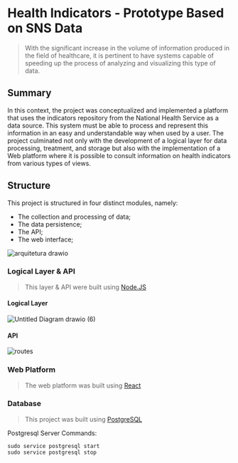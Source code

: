 # Health Indicators - Prototype Based on SNS Data

> With the significant increase in the volume of information produced in the field of healthcare, it is pertinent to have systems capable of speeding up the process of analyzing and visualizing this type of data.

## Summary
In this context, the project was conceptualized and implemented a platform that uses the indicators repository from the National Health Service as a data source. This system must be able to process and represent this information in an easy and understandable way when used by a user. The project culminated not only with the development of a logical layer for data processing, treatment, and storage but also with the implementation of a Web platform where it is possible to consult information on health indicators from various types of views.

## Structure 

This project is structured in four distinct modules, namely: 

- The collection and processing of data;
- The data persistence;
- The API;
- The web interface;

![arquitetura drawio](https://user-images.githubusercontent.com/20818015/147421008-1f629b59-a2e2-41dd-8236-e20859905166.png)


### Logical Layer & API
> This layer & API were built using [Node.JS](https://nodejs.org/en/)

#### Logical Layer

![Untitled Diagram drawio (6)](https://user-images.githubusercontent.com/20818015/147420938-56e0549f-ae53-459e-bae6-7d57ec385220.png)


#### API

![routes](https://user-images.githubusercontent.com/20818015/147420656-322b2419-be49-4396-b354-0f9113445106.png)



### Web Platform
> The web platform was built using [React](https://reactjs.org/)


### Database 
> This project was built using [PostgreSQL](https://www.postgresql.org/)

Postgresql Server Commands:
```
sudo service postgresql start
sudo service postgresql stop
```

